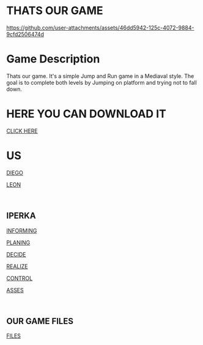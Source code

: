 # THATS OUR GAME

https://github.com/user-attachments/assets/46dd5942-125c-4072-9884-9cfd2506474d
# Game Description
<p>Thats our game. It's a simple Jump and Run game in a Mediaval style. The goal is to complete both levels by Jumping on platform and trying not to fall down.</p>

# HERE YOU CAN DOWNLOAD IT

[CLICK HERE](https://goodgamedl.com)
# US
[DIEGO](https://github.com/dgdecorso/m431_ap24a_website-game/blob/main/diego.md)</p>
[LEON](https://github.com/dgdecorso/m431_ap24a_website-game/blob/main/leon.md)</p>
<br>  
## IPERKA
[INFORMING](https://github.com/dgdecorso/m431_ap24a_website-game/blob/main/INFORMING.md)</P>
[PLANING](https://github.com/dgdecorso/m431_ap24a_website-game/edit/main/planing.md)</P>
[DECIDE](https://github.com/dgdecorso/m431_ap24a_website-game/blob/main/decide.md)</P>
[REALIZE](https://github.com/dgdecorso/m431_ap24a_website-game/blob/main/realize.md)</P>
[CONTROL](https://github.com/dgdecorso/m431_ap24a_website-game/edit/main/control.md)</P>
[ASSES](https://github.com/dgdecorso/m431_ap24a_website-game/blob/main/asses.md)</P>
<br> 

## OUR GAME FILES
[FILES](https://github.com/dgdecorso/m431_ap24a_website-game/tree/main/jump-and-run)</p>
